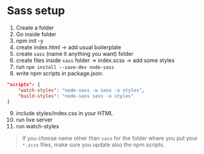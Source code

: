 # Sass setup

1. Create a folder
2. Go inside folder
3. npm init -y
4. create index.html -> add usual boilerplate
5. create `sass` (name it anything you want) folder
6. create files inside `sass` folder -> index.scss -> add some styles
7. run `npm install --save-dev node-sass`
8. write npm scripts in package.json: 
```json
"scripts": {
    "watch-styles": "node-sass -w sass -o styles",
    "build-styles": "node-sass sass -o styles"
}
```
9. include styles/index.css in your HTML
10. run live server
11. run watch-styles

> If you choose name other than `sass` for the folder where you put your `*.scss` files, make sure you update also the npm scripts.
